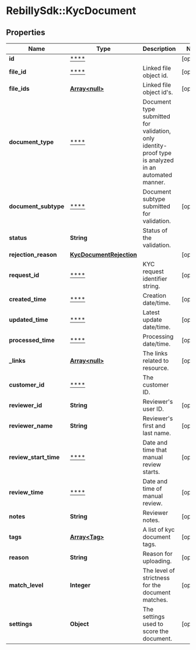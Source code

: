 # RebillySdk::KycDocument

## Properties
Name | Type | Description | Notes
------------ | ------------- | ------------- | -------------
**id** | [****](.md) |  | [optional] 
**file_id** | [****](.md) | Linked file object id. | [optional] 
**file_ids** | [**Array&lt;null&gt;**](.md) | Linked file object id&#x27;s. | [optional] 
**document_type** | [****](.md) | Document type submitted for validation, only identity-proof type is analyzed in an automated manner. | 
**document_subtype** | [****](.md) | Document subtype submitted for validation. | [optional] 
**status** | **String** | Status of the validation. | 
**rejection_reason** | [**KycDocumentRejection**](KycDocumentRejection.md) |  | [optional] 
**request_id** | [****](.md) | KYC request identifier string. | [optional] 
**created_time** | [****](.md) | Creation date/time. | [optional] 
**updated_time** | [****](.md) | Latest update date/time. | [optional] 
**processed_time** | [****](.md) | Processing date/time. | [optional] 
**_links** | [**Array&lt;null&gt;**](.md) | The links related to resource. | [optional] 
**customer_id** | [****](.md) | The customer ID. | 
**reviewer_id** | **String** | Reviewer&#x27;s user ID. | [optional] 
**reviewer_name** | **String** | Reviewer&#x27;s first and last name. | [optional] 
**review_start_time** | [****](.md) | Date and time that manual review starts. | [optional] 
**review_time** | [****](.md) | Date and time of manual review. | [optional] 
**notes** | **String** | Reviewer notes. | [optional] 
**tags** | [**Array&lt;Tag&gt;**](Tag.md) | A list of kyc document tags. | [optional] 
**reason** | **String** | Reason for uploading. | [optional] 
**match_level** | **Integer** | The level of strictness for the document matches. | [optional] 
**settings** | **Object** | The settings used to score the document. | [optional] 

